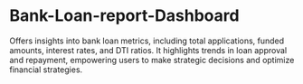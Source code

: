 # Bank-Loan-report-Dashboard
Offers insights into bank loan metrics, including total applications, funded amounts, interest rates, and DTI ratios. It highlights trends in loan approval and repayment, empowering users to make strategic decisions and optimize financial strategies.
